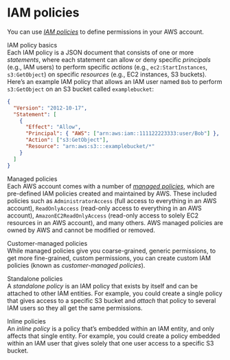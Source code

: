 # IAM policies

You can use _[IAM policies](https://docs.aws.amazon.com/IAM/latest/UserGuide/access_policies.html)_ to define permissions
in your AWS account.

IAM policy basics  
Each IAM policy is a JSON document that consists of one or more _statements_, where each statement can allow or deny
specific _principals_ (e.g., IAM users) to perform specific _actions_ (e.g., `ec2:StartInstances`, `s3:GetObject`) on
specific _resources_ (e.g., EC2 instances, S3 buckets). Here’s an example IAM policy that allows an IAM user named
`Bob` to perform `s3:GetObject` on an S3 bucket called `examplebucket`:

```json
{
  "Version": "2012-10-17",
  "Statement": [
    {
      "Effect": "Allow",
      "Principal": { "AWS": ["arn:aws:iam::111122223333:user/Bob"] },
      "Action": ["s3:GetObject"],
      "Resource": "arn:aws:s3:::examplebucket/*"
    }
  ]
}
```

Managed policies  
Each AWS account comes with a number of
_[managed policies](https://docs.aws.amazon.com/IAM/latest/UserGuide/access_policies_managed-vs-inline.html)_, which
are pre-defined IAM policies created and maintained by AWS. These included policies such as `AdministratorAccess`
(full access to everything in an AWS account), `ReadOnlyAccess` (read-only access to everything in an AWS account),
`AmazonEC2ReadOnlyAccess` (read-only access to solely EC2 resources in an AWS account), and many others. AWS managed
policies are owned by AWS and cannot be modified or removed.

Customer-managed policies  
While managed policies give you coarse-grained, generic permissions, to get more fine-grained, custom permissions,
you can create custom IAM policies (known as _customer-managed policies_).

Standalone policies  
A _standalone policy_ is an IAM policy that exists by itself and can be attached to other IAM entities. For example,
you could create a single policy that gives access to a specific S3 bucket and _attach_ that policy to several IAM
users so they all get the same permissions.

Inline policies  
An _inline policy_ is a policy that’s embedded within an IAM entity, and only affects that single entity. For
example, you could create a policy embedded within an IAM user that gives solely that one user access to a specific
S3 bucket.



<!-- ##DOCS-SOURCER-START
{"sourcePlugin":"Service Catalog Reference","hash":"2bfe4a399c9ea768352a01ee7ae4060d"}
##DOCS-SOURCER-END -->
